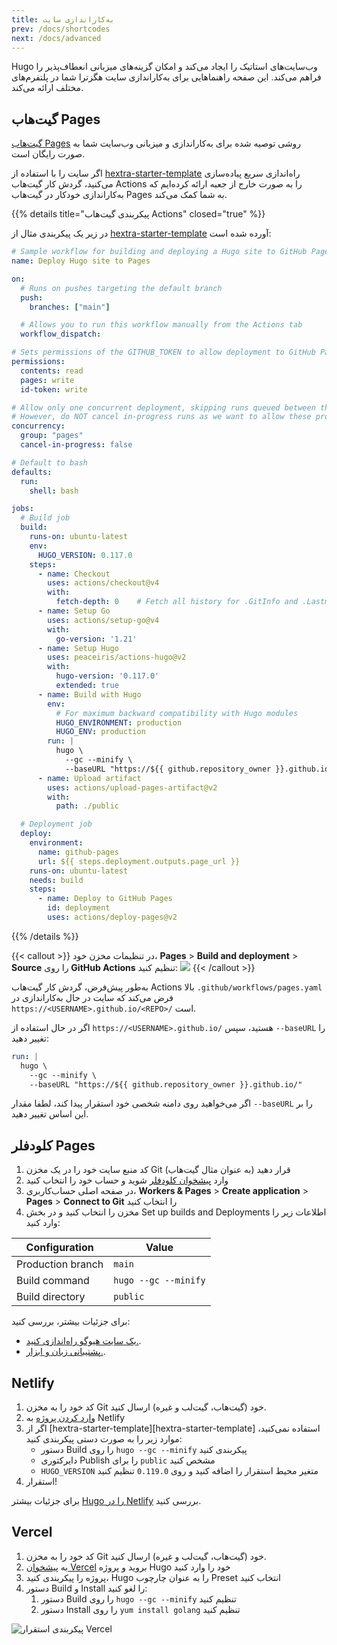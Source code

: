 ```yaml
---
title: به‌کاراندازی سایت
prev: /docs/shortcodes
next: /docs/advanced
---
```


Hugo وب‌سایت‌های استاتیک را ایجاد می‌کند و امکان گزینه‌های میزبانی انعطاف‌پذیر را فراهم می‌کند.
 این صفحه راهنماهایی برای به‌کاراندازی سایت هگزترا شما در پلتفرم‌های مختلف ارائه می‌کند.


<!--more-->


## گیت‌هاب Pages

[گیت‌هاب Pages](https://docs.github.com/pages) روشی توصیه شده برای به‌کاراندازی و میزبانی وب‌سایت شما به صورت رایگان است.

اگر سایت را با استفاده از [hextra-starter-template](https://github.com/imfing/hextra-starter-template) راه‌اندازی سریع پیاده‌سازی می‌کنید، گردش کار گیت‌هاب Actions را به صورت خارج از جعبه ارائه کرده‌ایم که به‌کاراندازی خودکار در گیت‌هاب Pages  به شما کمک می‌کند.

{{% details title="پیکربندی گیت‌هاب Actions" closed="true" %}}

در زیر یک پیکربندی مثال از [hextra-starter-template](https://github.com/imfing/hextra-starter-template) آورده شده است:

```yaml {filename=".github/workflows/pages.yaml"}
# Sample workflow for building and deploying a Hugo site to GitHub Pages
name: Deploy Hugo site to Pages

on:
  # Runs on pushes targeting the default branch
  push:
    branches: ["main"]

  # Allows you to run this workflow manually from the Actions tab
  workflow_dispatch:

# Sets permissions of the GITHUB_TOKEN to allow deployment to GitHub Pages
permissions:
  contents: read
  pages: write
  id-token: write

# Allow only one concurrent deployment, skipping runs queued between the run in-progress and latest queued.
# However, do NOT cancel in-progress runs as we want to allow these production deployments to complete.
concurrency:
  group: "pages"
  cancel-in-progress: false

# Default to bash
defaults:
  run:
    shell: bash

jobs:
  # Build job
  build:
    runs-on: ubuntu-latest
    env:
      HUGO_VERSION: 0.117.0
    steps:
      - name: Checkout
        uses: actions/checkout@v4
        with:
          fetch-depth: 0    # Fetch all history for .GitInfo and .Lastmod
      - name: Setup Go
        uses: actions/setup-go@v4
        with:
          go-version: '1.21'
      - name: Setup Hugo
        uses: peaceiris/actions-hugo@v2
        with:
          hugo-version: '0.117.0'
          extended: true
      - name: Build with Hugo
        env:
          # For maximum backward compatibility with Hugo modules
          HUGO_ENVIRONMENT: production
          HUGO_ENV: production
        run: |
          hugo \
            --gc --minify \
            --baseURL "https://${{ github.repository_owner }}.github.io/${{ github.event.repository.name }}/"
      - name: Upload artifact
        uses: actions/upload-pages-artifact@v2
        with:
          path: ./public

  # Deployment job
  deploy:
    environment:
      name: github-pages
      url: ${{ steps.deployment.outputs.page_url }}
    runs-on: ubuntu-latest
    needs: build
    steps:
      - name: Deploy to GitHub Pages
        id: deployment
        uses: actions/deploy-pages@v2
```

{{% /details %}}


{{< callout >}}
  در تنظیمات مخزن خود، **Pages** > **Build and deployment** > **Source** را روی **GitHub Actions** تنظیم کنید:
  ![](https://user-images.githubusercontent.com/5097752/266784808-99676430-884e-42ab-b901-f6534a0d6eee.png)
{{< /callout >}}

به‌طور پیش‌فرض، گردش کار گیت‌هاب Actions بالا `.github/workflows/pages.yaml` فرض می‌کند که سایت در حال به‌کاراندازی در `https://<USERNAME>.github.io/<REPO>/` است.

اگر در حال استفاده از `https://<USERNAME>.github.io/` هستید، سپس `--baseURL` را تغییر دهید:

```yaml {filename=".github/workflows/pages.yaml",linenos=table,linenostart=54,hl_lines=[4]}
run: |
  hugo \
    --gc --minify \
    --baseURL "https://${{ github.repository_owner }}.github.io/"
```

اگر می‌خواهید روی دامنه شخصی خود استقرار پیدا کند، لطفا مقدار `--baseURL` را بر این اساس تغییر دهید.


## کلودفلر Pages

1. کد منبع سایت خود را در یک مخزن Git (به عنوان مثال گیت‌هاب) قرار دهید
2. وارد [پیشخوان کلودفلر](https://dash.cloudflare.com/) شوید و حساب خود را انتخاب کنید
3. در صفحه اصلی حساب‌کاربری، **Workers & Pages** > **Create application** > **Pages** > **Connect to Git** را انتخاب کنید
4. مخزن را انتخاب کنید و در بخش Set up builds and Deployments اطلاعات زیر را وارد کنید:

| Configuration     | Value                |
| ----------------- | -------------------- |
| Production branch | `main`               |
| Build command     | `hugo --gc --minify` |
| Build directory   | `public`             |

برای جزئیات بیشتر، بررسی کنید:
- [یک سایت هیوگو راه‌اندازی کنید.](https://developers.cloudflare.com/pages/framework-guides/deploy-a-hugo-site/#deploy-with-cloudflare-pages).
- [پشتیبانی زبان و ابزار.](https://developers.cloudflare.com/pages/platform/language-support-and-tools/).


## Netlify

1. کد خود را به مخزن Git خود (گیت‌هاب، گیت‌لب و غیره) ارسال کنید.
2. [وارد کردن پروژه](https://app.netlify.com/start) به Netlify
3. اگر از [hextra-starter-template][hextra-starter-template] استفاده نمی‌کنید، موارد زیر را به صورت دستی پیکربندی کنید:
   - دستور Build را روی `hugo --gc --minify` پیکربندی کنید
   - دایرکتوری Publish را برای `public` مشخص کنید
   - `HUGO_VERSION` متغیر محیط استقرار را اضافه کنید و روی `0.119.0` تنظیم کنید
4. استقرار!

برای جزئیات بیشتر [Hugo را در Netlify](https://docs.netlify.com/integrations/frameworks/hugo/) بررسی کنید.


## Vercel

1. کد خود را به مخزن Git خود (گیت‌هاب، گیت‌لب و غیره) ارسال کنید.
2. به [پیشخوان Vercel](https://vercel.com/dashboard) بروید و پروژه Hugo خود را وارد کنید
3. پروژه را پیکربندی کنید، Hugo را به‌ عنوان چارچوب Preset انتخاب کنید
4. دستور Build و Install را لغو کنید:
   1. دستور Build را روی `hugo --gc --minify` تنظیم کنید
   2. دستور Install را روی `yum install golang` تنظیم کنید

![پیکربندی استقرار Vercel](https://github.com/imfing/hextra/assets/5097752/887d949b-8d05-413f-a2b4-7ab92192d0b3)
